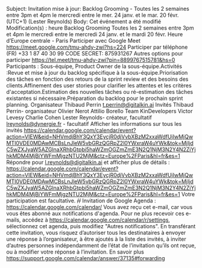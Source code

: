 Subject: Invitation mise à jour: Backlog Grooming - Toutes les 2 semaines entre 3pm et 4pm le mercredi entre le mer. 24 janv. et le mar. 20 févr. (UTC+1) (Lester Reynolds) Body: Cet événement a été modifié Modification(s) : heure Backlog Grooming Toutes les 2 semaines entre 3pm et 4pm le mercredi entre le mercredi 24 janv. et le mardi 20 févr. Heure d’Europe centrale - Paris Participer avec Google Meet https://meet.google.com/tmu-ahdy-zwi?hs=224 Participer par téléphone (FR) +33 1 87 40 30 99 CODE SECRET: 875931267 Autres options pour participer https://tel.meet/tmu-ahdy-zwi?pin=8899767515781&hs=0 Participants : Sous-équipe, Product Owner de la sous-équipe.Activités :Revue et mise à jour du backlog spécifique à la sous-équipe.Priorisation des tâches en fonction des retours de la sprint review et des besoins des clients.Affinement des user stories pour clarifier les attentes et les critères d&#39;acceptation.Estimation des nouvelles tâches ou ré-estimation des tâches existantes si nécessaire.Préparation du backlog pour le prochain sprint planning. Organisateur Thibaud Perrin t.perrin@digitalkin.ai Invités Thibaud Perrin- organisateur Olivier Nerot Attilio Borello Team KinDevelopers Victor Levesy Charlie Cohen Lester Reynolds- créateur, facultatif lreynolds@dynergie.fr - facultatif Afficher les informations sur tous les invités https://calendar.google.com/calendar/event?action=VIEW&eid=NHVmdjBhY3QxY3EycjR0djVvbXBzM2xxaWdfUjIwMjQwMTI0VDE0MDAwMCBsLnJleW5vbGRzQGRpZ2l0YWxraW4uYWk&tok=MjIjdC5wZXJyaW5AZGlnaXRhbGtpbi5haWZmOGZmZmE3N2Q1NjM3N2Y4N2ZiYjhkMDM4MjBiYWFmMjgzNTU2MjM&ctz=Europe%2FParis&hl=fr&es=1 Répondre pour l.reynolds@digitalkin.ai et afficher plus de détails : https://calendar.google.com/calendar/event?action=VIEW&eid=NHVmdjBhY3QxY3EycjR0djVvbXBzM2xxaWdfUjIwMjQwMTI0VDE0MDAwMCBsLnJleW5vbGRzQGRpZ2l0YWxraW4uYWk&tok=MjIjdC5wZXJyaW5AZGlnaXRhbGtpbi5haWZmOGZmZmE3N2Q1NjM3N2Y4N2ZiYjhkMDM4MjBiYWFmMjgzNTU2MjM&ctz=Europe%2FParis&hl=fr&es=1 Votre participation est facultative. ~~//~~ Invitation de Google Agenda : https://calendar.google.com/calendar/ Vous avez reçu cet e-mail, car vous vous êtes abonné aux notifications d'agenda. Pour ne plus recevoir ces e-mails, accédez à https://calendar.google.com/calendar/r/settings, sélectionnez cet agenda, puis modifiez "Autres notifications". En transférant cette invitation, vous risquez d’autoriser tous les destinataires à envoyer une réponse à l’organisateur, à être ajoutés à la liste des invités, à inviter d’autres personnes indépendamment de l’état de l’invitation qu’ils ont reçue, ou à modifier votre réponse à l’invitation. En savoir plus https://support.google.com/calendar/answer/37135#forwarding